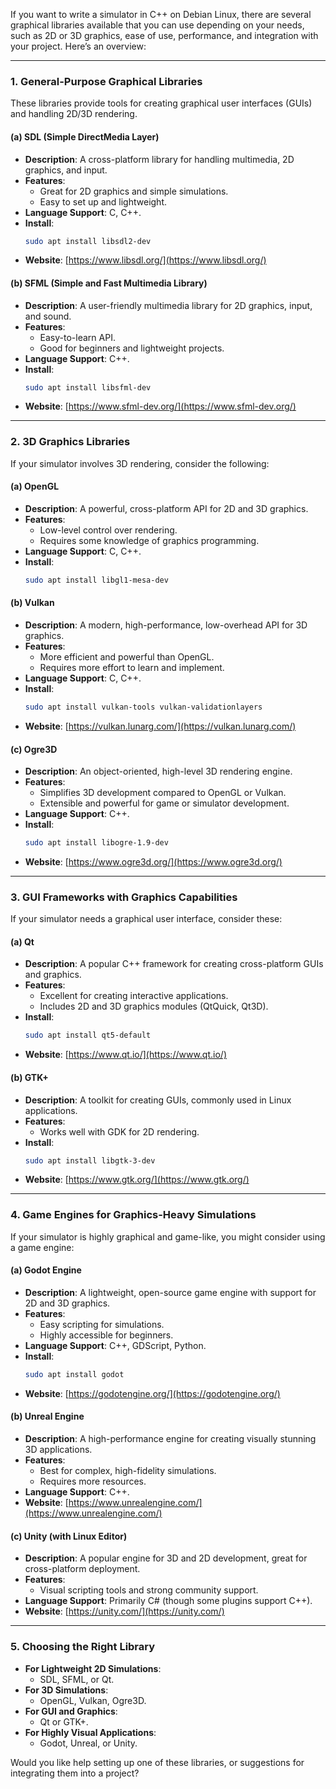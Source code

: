 If you want to write a simulator in C++ on Debian Linux, there are several graphical libraries available that you can use depending on your needs, such as 2D or 3D graphics, ease of use, performance, and integration with your project. Here’s an overview:

---

### **1. General-Purpose Graphical Libraries**
These libraries provide tools for creating graphical user interfaces (GUIs) and handling 2D/3D rendering.

#### **(a) SDL (Simple DirectMedia Layer)**
- **Description**: A cross-platform library for handling multimedia, 2D graphics, and input.
- **Features**:
  - Great for 2D graphics and simple simulations.
  - Easy to set up and lightweight.
- **Language Support**: C, C++.
- **Install**:
  ```bash
  sudo apt install libsdl2-dev
  ```
- **Website**: [https://www.libsdl.org/](https://www.libsdl.org/)

#### **(b) SFML (Simple and Fast Multimedia Library)**
- **Description**: A user-friendly multimedia library for 2D graphics, input, and sound.
- **Features**:
  - Easy-to-learn API.
  - Good for beginners and lightweight projects.
- **Language Support**: C++.
- **Install**:
  ```bash
  sudo apt install libsfml-dev
  ```
- **Website**: [https://www.sfml-dev.org/](https://www.sfml-dev.org/)

---

### **2. 3D Graphics Libraries**
If your simulator involves 3D rendering, consider the following:

#### **(a) OpenGL**
- **Description**: A powerful, cross-platform API for 2D and 3D graphics.
- **Features**:
  - Low-level control over rendering.
  - Requires some knowledge of graphics programming.
- **Language Support**: C, C++.
- **Install**:
  ```bash
  sudo apt install libgl1-mesa-dev
  ```

#### **(b) Vulkan**
- **Description**: A modern, high-performance, low-overhead API for 3D graphics.
- **Features**:
  - More efficient and powerful than OpenGL.
  - Requires more effort to learn and implement.
- **Language Support**: C, C++.
- **Install**:
  ```bash
  sudo apt install vulkan-tools vulkan-validationlayers
  ```
- **Website**: [https://vulkan.lunarg.com/](https://vulkan.lunarg.com/)

#### **(c) Ogre3D**
- **Description**: An object-oriented, high-level 3D rendering engine.
- **Features**:
  - Simplifies 3D development compared to OpenGL or Vulkan.
  - Extensible and powerful for game or simulator development.
- **Language Support**: C++.
- **Install**:
  ```bash
  sudo apt install libogre-1.9-dev
  ```
- **Website**: [https://www.ogre3d.org/](https://www.ogre3d.org/)

---

### **3. GUI Frameworks with Graphics Capabilities**
If your simulator needs a graphical user interface, consider these:

#### **(a) Qt**
- **Description**: A popular C++ framework for creating cross-platform GUIs and graphics.
- **Features**:
  - Excellent for creating interactive applications.
  - Includes 2D and 3D graphics modules (QtQuick, Qt3D).
- **Install**:
  ```bash
  sudo apt install qt5-default
  ```
- **Website**: [https://www.qt.io/](https://www.qt.io/)

#### **(b) GTK+**
- **Description**: A toolkit for creating GUIs, commonly used in Linux applications.
- **Features**:
  - Works well with GDK for 2D rendering.
- **Install**:
  ```bash
  sudo apt install libgtk-3-dev
  ```
- **Website**: [https://www.gtk.org/](https://www.gtk.org/)

---

### **4. Game Engines for Graphics-Heavy Simulations**
If your simulator is highly graphical and game-like, you might consider using a game engine:

#### **(a) Godot Engine**
- **Description**: A lightweight, open-source game engine with support for 2D and 3D graphics.
- **Features**:
  - Easy scripting for simulations.
  - Highly accessible for beginners.
- **Language Support**: C++, GDScript, Python.
- **Install**:
  ```bash
  sudo apt install godot
  ```
- **Website**: [https://godotengine.org/](https://godotengine.org/)

#### **(b) Unreal Engine**
- **Description**: A high-performance engine for creating visually stunning 3D applications.
- **Features**:
  - Best for complex, high-fidelity simulations.
  - Requires more resources.
- **Language Support**: C++.
- **Website**: [https://www.unrealengine.com/](https://www.unrealengine.com/)

#### **(c) Unity (with Linux Editor)**
- **Description**: A popular engine for 3D and 2D development, great for cross-platform deployment.
- **Features**:
  - Visual scripting tools and strong community support.
- **Language Support**: Primarily C# (though some plugins support C++).
- **Website**: [https://unity.com/](https://unity.com/)

---

### **5. Choosing the Right Library**
- **For Lightweight 2D Simulations**:
  - SDL, SFML, or Qt.
- **For 3D Simulations**:
  - OpenGL, Vulkan, Ogre3D.
- **For GUI and Graphics**:
  - Qt or GTK+.
- **For Highly Visual Applications**:
  - Godot, Unreal, or Unity.

Would you like help setting up one of these libraries, or suggestions for integrating them into a project?

